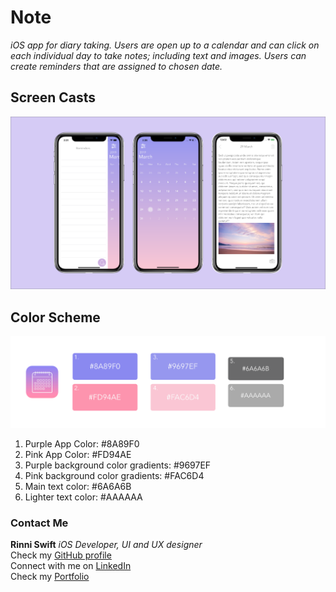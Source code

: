 # Note

*iOS app for diary taking. Users are open up to a calendar and can click on each individual day to take notes; including text and images. Users can create reminders that are assigned to chosen date.*

## Screen Casts
![screenshots](Images/Screenshots.png)

## Color Scheme
![color swatches](Images/colorSwatches.png)

1. Purple App Color: #8A89F0
2. Pink App Color: #FD94AE
3. Purple background color gradients: #9697EF
4. Pink background color gradients: #FAC6D4
5. Main text color: #6A6A6B
6. Lighter text color: #AAAAAA

### Contact Me
**Rinni Swift** *iOS Developer, UI and UX designer*\
Check my [GitHub profile](https://github.com/RinniSwift)\
Connect with me on [LinkedIn](https://www.linkedin.com/in/rinni-swift-07b6b8169/)\
Check my [Portfolio](https://www.makeschool.com/portfolio/RinniSwift)
